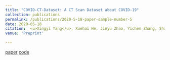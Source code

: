 ```yaml
---
title: "COVID-CT-Dataset: A CT Scan Dataset about COVID-19"
collection: publications
permalink: /publications/2020-5-18-paper-sample-number-5
date: 2020-05-18
citation:  <u>Xingyi Yang</u>, Xuehai He, Jinyu Zhao, Yichen Zhang, Shanghang Zhang, Pengtao Xie
venue: 'Preprint'

---
```

[paper](https://arxiv.org/abs/2003.13865) [code](https://github.com/UCSD-AI4H/COVID-CT)

